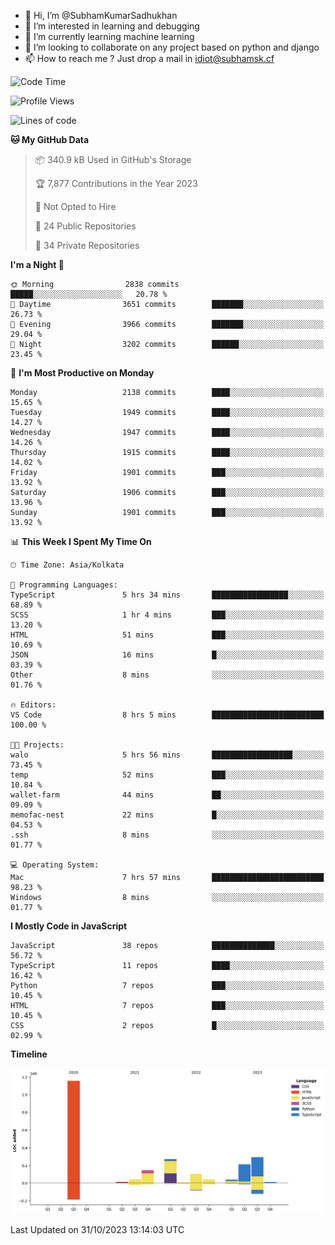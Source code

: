 - 👋 Hi, I’m @SubhamKumarSadhukhan
- 👀 I’m interested in learning and debugging
- 🌱 I’m currently learning machine learning
- 💞️ I’m looking to collaborate on any project based on python and django
- 📫 How to reach me ?
      Just drop a mail in idiot@subhamsk.cf

<!---
SubhamKumarSadhukhan/SubhamKumarSadhukhan is a ✨ special ✨ repository because its `README.md` (this file) appears on your GitHub profile.
You can click the Preview link to take a look at your changes.
--->


<!--START_SECTION:waka-->
![Code Time](http://img.shields.io/badge/Code%20Time-1%2C608%20hrs%2020%20mins-blue)

![Profile Views](http://img.shields.io/badge/Profile%20Views-2-blue)

![Lines of code](https://img.shields.io/badge/From%20Hello%20World%20I%27ve%20Written-2.3%20million%20lines%20of%20code-blue)

**🐱 My GitHub Data** 

> 📦 340.9 kB Used in GitHub's Storage 
 > 
> 🏆 7,877 Contributions in the Year 2023
 > 
> 🚫 Not Opted to Hire
 > 
> 📜 24 Public Repositories 
 > 
> 🔑 34 Private Repositories 
 > 
**I'm a Night 🦉** 

```text
🌞 Morning                2838 commits        █████░░░░░░░░░░░░░░░░░░░░   20.78 % 
🌆 Daytime                3651 commits        ███████░░░░░░░░░░░░░░░░░░   26.73 % 
🌃 Evening                3966 commits        ███████░░░░░░░░░░░░░░░░░░   29.04 % 
🌙 Night                  3202 commits        ██████░░░░░░░░░░░░░░░░░░░   23.45 % 
```
📅 **I'm Most Productive on Monday** 

```text
Monday                   2138 commits        ████░░░░░░░░░░░░░░░░░░░░░   15.65 % 
Tuesday                  1949 commits        ████░░░░░░░░░░░░░░░░░░░░░   14.27 % 
Wednesday                1947 commits        ████░░░░░░░░░░░░░░░░░░░░░   14.26 % 
Thursday                 1915 commits        ████░░░░░░░░░░░░░░░░░░░░░   14.02 % 
Friday                   1901 commits        ███░░░░░░░░░░░░░░░░░░░░░░   13.92 % 
Saturday                 1906 commits        ███░░░░░░░░░░░░░░░░░░░░░░   13.96 % 
Sunday                   1901 commits        ███░░░░░░░░░░░░░░░░░░░░░░   13.92 % 
```


📊 **This Week I Spent My Time On** 

```text
🕑︎ Time Zone: Asia/Kolkata

💬 Programming Languages: 
TypeScript               5 hrs 34 mins       █████████████████░░░░░░░░   68.89 % 
SCSS                     1 hr 4 mins         ███░░░░░░░░░░░░░░░░░░░░░░   13.20 % 
HTML                     51 mins             ███░░░░░░░░░░░░░░░░░░░░░░   10.69 % 
JSON                     16 mins             █░░░░░░░░░░░░░░░░░░░░░░░░   03.39 % 
Other                    8 mins              ░░░░░░░░░░░░░░░░░░░░░░░░░   01.76 % 

🔥 Editors: 
VS Code                  8 hrs 5 mins        █████████████████████████   100.00 % 

🐱‍💻 Projects: 
walo                     5 hrs 56 mins       ██████████████████░░░░░░░   73.45 % 
temp                     52 mins             ███░░░░░░░░░░░░░░░░░░░░░░   10.84 % 
wallet-farm              44 mins             ██░░░░░░░░░░░░░░░░░░░░░░░   09.09 % 
memofac-nest             22 mins             █░░░░░░░░░░░░░░░░░░░░░░░░   04.53 % 
.ssh                     8 mins              ░░░░░░░░░░░░░░░░░░░░░░░░░   01.77 % 

💻 Operating System: 
Mac                      7 hrs 57 mins       █████████████████████████   98.23 % 
Windows                  8 mins              ░░░░░░░░░░░░░░░░░░░░░░░░░   01.77 % 
```

**I Mostly Code in JavaScript** 

```text
JavaScript               38 repos            ██████████████░░░░░░░░░░░   56.72 % 
TypeScript               11 repos            ████░░░░░░░░░░░░░░░░░░░░░   16.42 % 
Python                   7 repos             ███░░░░░░░░░░░░░░░░░░░░░░   10.45 % 
HTML                     7 repos             ███░░░░░░░░░░░░░░░░░░░░░░   10.45 % 
CSS                      2 repos             █░░░░░░░░░░░░░░░░░░░░░░░░   02.99 % 
```



**Timeline**

![Lines of Code chart](https://raw.githubusercontent.com/SubhamKumarSadhukhan/SubhamKumarSadhukhan/main/assets/bar_graph.png)


 Last Updated on 31/10/2023 13:14:03 UTC
<!--END_SECTION:waka-->
